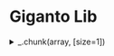 # Giganto Lib

<details>
<summary style="font-size:14px">_.chunk(array, [size=1])</summary>
<p>
Creates an array of elements split into groups the length of size. If array can't be split evenly, the final chunk will be the remaining elements.</p>

<p>
Arguments</p>
<p>array (Array): The array to process.</p>
<p>[size=1] (number): The length of each chunk</p>
<p>Returns</p>
<p>(Array): Returns the new array of chunks.</p>

<details>
<summary style="font-size:14px">Example</summary>

<p>_.chunk(['a', 'b', 'c', 'd'], 2);</p>
<p>// => [['a', 'b'], ['c', 'd']]</p>
 
<p>_.chunk(['a', 'b', 'c', 'd'], 3);</p>
<p>// => [['a', 'b', 'c'], ['d']]</p>
</details>
</details>
